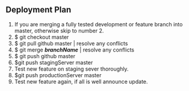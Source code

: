 Deployment Plan
---------------------
1. If you are merging a fully tested development or feature branch into master, otherwise skip to number 2.
  1. $ git checkout master
  2. $ git pull github master | resolve any conflicts
  3. $ git merge **_branchName_** | resolve any conflicts
  4. $ git push github master
2. $git push stagingServer master
3. Test new feature on staging sever thoroughly.
4. $git push productionServer master
5. Test new feature again, if all is well announce update.
 
